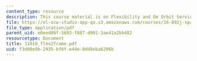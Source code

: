 ```yaml
---
content_type: resource
description: This course material is on Flexibility and On Orbit Servicing.
file: https://ol-ocw-studio-app-qa.s3.amazonaws.com/courses/16-892j-space-system-architecture-and-design-fall-2004/f3d08e9b2935bf6fe44e8dd8eba6296b_11010_flex2frame.pdf
file_type: application/pdf
parent_uid: e0eed86f-5693-f887-d901-3ae41a2bb482
resourcetype: Document
title: 11010_flex2frame.pdf
uid: f3d08e9b-2935-bf6f-e44e-8dd8eba6296b
---
```


